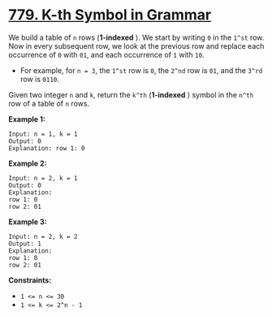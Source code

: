 # [779. K-th Symbol in Grammar](https://leetcode.com/problems/k-th-symbol-in-grammar/description/)

We build a table of `n` rows (**1-indexed** ). We start by writing `0` in the `1^st` row. Now in every subsequent row, we look at the previous row and replace each occurrence of `0` with `01`, and each occurrence of `1` with `10`.

- For example, for `n = 3`, the `1^st` row is `0`, the `2^nd` row is `01`, and the `3^rd` row is `0110`.

Given two integer `n` and `k`, return the `k^th` (**1-indexed** ) symbol in the `n^th` row of a table of `n` rows.

**Example 1:** 

```
Input: n = 1, k = 1
Output: 0
Explanation: row 1: 0
```

**Example 2:** 

```
Input: n = 2, k = 1
Output: 0
Explanation: 
row 1: 0
row 2: 01
```

**Example 3:** 

```
Input: n = 2, k = 2
Output: 1
Explanation: 
row 1: 0
row 2: 01
```

**Constraints:** 

- `1 <= n <= 30`
- `1 <= k <= 2^n - 1`